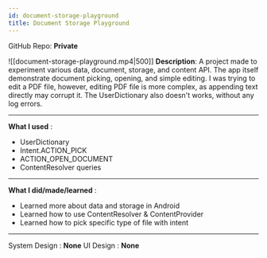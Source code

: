 ```yaml
---
id: document-storage-playground
title: Document Storage Playground
---
```

GitHub Repo: **Private**

![[document-storage-playground.mp4|500]]
**Description**: A project made to experiment various data, document, storage, and content API. The app itself demonstrate document picking, opening, and simple editing. I was trying to edit a PDF file, however, editing PDF file is more complex, as appending text directly may corrupt it. The UserDictionary also doesn't works, without any log errors.

---
**What I used** :
- UserDictionary
- Intent.ACTION_PICK
- ACTION_OPEN_DOCUMENT
- ContentResolver queries
---
**What I did/made/learned** :
- Learned more about data and storage in Android
- Learned how to use ContentResolver & ContentProvider
- Learned how to pick specific type of file with intent
---
System Design : **None**
UI Design : **None**
